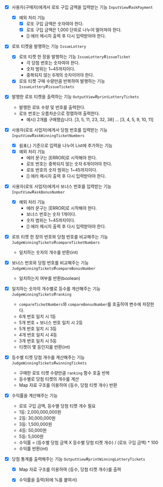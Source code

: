 - [x] 사용자(구매자)에게서 로또 구입 금액을 입력받는 기능 `InputView`#`askPayment`
    - [x] 예외 처리 기능
        - [x] 로또 구입 금액은 숫자여야 한다.
        - [x] 로또 구입 금액은 1,000 단위로 나누어 떨어져야 한다.
        - [] 에러 메시지 출력 후 다시 입력받아야 한다.

- [x] 로또 티켓을 발행하는 기능 `IssueLottery`
    - [x] 로또 티켓 한 장을 발행하는 기능 `IssueLottery`#`issueTicket`
        - 각 당첨 번호는 숫자여야 한다.
        - 숫자 범위는 1~45까지이다.
        - 중복되지 않는 6개의 숫자이어야 한다.
    - [x] 로또 티켓 구매 수량만큼 반복하여 발행하는 기능 `IssueLottery`#`issueTickets`

- [x] 발행한 로또 티켓을 출력하는 기능 `OutputView`#`printLotteryTickets`
    - 발행한 로또 수량 및 번호를 출력한다.
    - 로또 번호는 오름차순으로 정렬하여 출력한다.
        - 예시) 2개를 구매했습니다. [3, 5, 11, 23, 32, 38] ... [3, 4, 5, 9, 10, 11]

- [x] 사용자(로또 사업자)에게서 당첨 번호를 입력받는 기능 `InputView`#`askWinningTicketNumbers`
    - [x] 쉼표(,) 기준으로 입력을 나누어 List에 추가하는 기능
    - [x] 예외 처리 기능
        - 에러 문구는 [ERROR]로 시작해야 한다.
        - 로또 번호는 중복되지 않는 숫자 6개이어야 한다.
        - 로또 번호의 숫자 범위는 1~45까지이다.
        - [] 에러 메시지 출력 후 다시 입력받아야 한다.

- [x] 사용자(로또 사업자)에게서 보너스 번호를 입력받는 기능 `InputView`#`askBonusNumber`
    - [x] 예외 처리 기능
        - 에러 문구는 [ERROR]로 시작해야 한다.
        - 보너스 번호는 숫자 1개이다.
        - 숫자 범위는 1~45까지이다.
        - [] 에러 메시지 출력 후 다시 입력받아야 한다. 

- [x] 로또 티켓 한 장의 번호와 당첨 번호를 비교해주는 기능 `JudgeWinningTickets`#`compareTicketNumbers`
    - 일치하는 숫자의 개수를 반환(int)

- [x] 보너스 번호와 당첨 번호를 비교해주는 기능 `JudgeWinningTickets`#`compareBonusNumber`
    - 일치하는지 여부를 반환(boolean)

- [x] 일치하는 숫자의 개수별로 등수를 계산해주는 기능 `JudgeWinningTickets`#`ranking`
    - `compareTicketNumbers`와 `compareBonusNumber`를 호출하여 변수에 저장한다.
    - 6개 번호 일치 시 1등
    - 5개 번호 + 보너스 번호 일치 시 2등
    - 5개 번호 일치 시 3등
    - 4개 번호 일치 시 4등
    - 3개 번호 일치 시 5등
    - 티켓이 몇 등인지를 반환(int)

- [x] 등수별 티켓 당첨 개수를 계산해주는 기능 `JudgeWinningTickets`#`winningTickets`
    - 구매한 로또 티켓 수량만큼 `ranking` 함수 호출 반복
    - 등수별로 당첨 티켓의 개수를 계산
    - Map 자료 구조를 이용하여 {등수, 당첨 티켓 개수} 반환

- [x] 수익률을 계산해주는 기능
    - 로또 구입 금액, 등수별 당첨 티켓 개수 필요
    - 1등: 2,000,000,000원
    - 2등: 30,000,000원
    - 3등: 1,500,000원
    - 4등: 50,000원
    - 5등: 5,000원
    - 수익률 = (등수별 당첨 금액 X 등수별 당첨 티켓 개수) / (로또 구입 금액) * 100
    - 수익률 반환(int)

- [x] 당첨 통계를 출력해주는 기능 `OutputView`#`printWinningLotteryTickets`
    - [x] Map 자료 구조를 이용하여 {등수, 당첨 티켓 개수}를 출력
    - [x] 수익률을 출력(뒤에 %를 붙여서)

